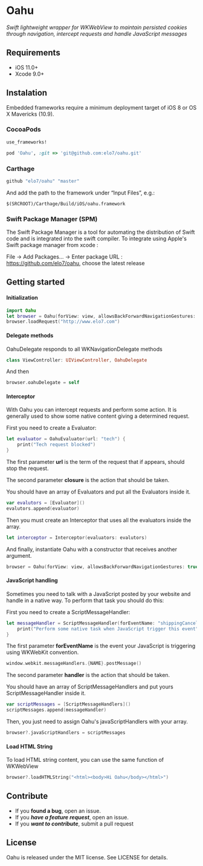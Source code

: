 # Oahu

*Swift lightweight wrapper for WKWebView to maintain persisted cookies through navigation, intercept requests and handle JavaScript messages*

## Requirements
- iOS 11.0+
- Xcode 9.0+

## Instalation
Embedded frameworks require a minimum deployment target of iOS 8 or OS X Mavericks (10.9).


### CocoaPods
```ruby
use_frameworks!

pod 'Oahu', :git => 'git@github.com:elo7/oahu.git'
```

### Carthage
```ruby
github "elo7/oahu" "master"
```

And add the path to the framework under “Input Files”, e.g.:

```
$(SRCROOT)/Carthage/Build/iOS/oahu.framework
```

### Swift Package Manager (SPM)

The Swift Package Manager is a tool for automating the distribution of Swift code and is integrated into the swift compiler. To integrate using Apple's Swift package manager from xcode :

File -> Add Packages... -> Enter package URL : https://github.com/elo7/oahu, choose the latest release

## Getting started
#### Initialization
```swift
import Oahu
let browser = Oahu(forView: view, allowsBackForwardNavigationGestures: true)
browser.loadRequest("http://www.elo7.com")
```

#### Delegate methods
OahuDelegate responds to all WKNavigationDelegate methods
```swift
class ViewController: UIViewController, OahuDelegate
```

And then

```swift
browser.oahuDelegate = self
```

#### Interceptor
With Oahu you can intercept requests and perform some action. It is generally used to show some native content giving a determined request.

First you need to create a Evaluator:
```swift
let evaluator = OahuEvaluator(url: "tech") {
	print("Tech request blocked")
}
```

The first parameter **url** is the term of the request that if appears, should stop the request.

The second parameter **closure** is the action that should be taken.

You should have an array of Evaluators and put all the Evaluators inside it.

```swift
var evalutors = [Evaluator]()
evalutors.append(evaluator)
```

Then you must create an Interceptor that uses all the evaluators inside the array.

```swift
let interceptor = Interceptor(evaluators: evalutors)
```

And finally, instantiate Oahu with a constructor that receives another argument.
```swift
browser = Oahu(forView: view, allowsBackForwardNavigationGestures: true, interceptor: interceptor)
```

#### JavaScript handling
Sometimes you need to talk with a JavaScript posted by your website and handle in a native way. To perform that task you should do this:

First you need to create a ScriptMessageHandler:
```swift
let messageHandler = ScriptMessageHandler(forEventName: "shippingCancel") { param in
	print("Perform some native task when JavaScript trigger this event")
}
```

The first parameter **forEventName** is the event your JavaScript is triggering using WKWebKit convention.

```swift
window.webkit.messageHandlers.{NAME}.postMessage()
```

The second parameter **handler** is the action that should be taken.

You should have an array of ScriptMessageHandlers and put yours ScriptMessageHandler inside it.

```swift
var scriptMessages = [ScriptMessageHandlers]()
scriptMessages.append(messageHandler)
```

Then, you just need to assign Oahu's javaScriptHandlers with your array.

```swift
browser?.javaScriptHandlers = scriptMessages
```

#### Load HTML String
To load HTML string content, you can use the same function of WKWebView
```swift
browser?.loadHTMLString("<html><body>Hi Oahu</body></html>")
```

## Contribute
- If you **found a bug**, open an issue.
- If you ***have a feature request***, open an issue.
- If you ***want to contribute***, submit a pull request


## License
Oahu is released under the MIT license. See LICENSE for details.
